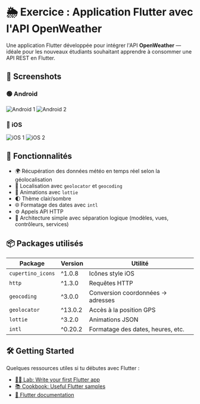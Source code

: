 # 🌦️ Exercice : Application Flutter avec l'API OpenWeather

Une application Flutter développée pour intégrer l'API **OpenWeather** — idéale pour les nouveaux étudiants souhaitant apprendre à consommer une API REST en Flutter.

## 📱 Screenshots

### 🟢 Android

![Android 1](screenshots/android_1.jpg)
![Android 2](screenshots/android_2.jpg)

### 🍎 iOS

![iOS 1](screenshots/ios_1.jpg)
![iOS 2](screenshots/ios_2.jpg)

## 🚀 Fonctionnalités

- 🌍 Récupération des données météo en temps réel selon la géolocalisation
- 🎯 Localisation avec `geolocator` et `geocoding`
- 🌈 Animations avec `lottie`
- 🌓 Thème clair/sombre
- 🌐 Formatage des dates avec `intl`
- ⚙️ Appels API HTTP
- 🔄 Architecture simple avec séparation logique (modèles, vues, contrôleurs, services)

## 📦 Packages utilisés

| Package        | Version | Utilité |
|----------------|---------|---------|
| `cupertino_icons` | ^1.0.8 | Icônes style iOS |
| `http`         | ^1.3.0 | Requêtes HTTP |
| `geocoding`    | ^3.0.0 | Conversion coordonnées → adresses |
| `geolocator`   | ^13.0.2 | Accès à la position GPS |
| `lottie`       | ^3.2.0 | Animations JSON |
| `intl`         | ^0.20.2 | Formatage des dates, heures, etc. |

## 🛠️ Getting Started

Quelques ressources utiles si tu débutes avec Flutter :

- [👨‍💻 Lab: Write your first Flutter app](https://docs.flutter.dev/get-started/codelab)
- [📚 Cookbook: Useful Flutter samples](https://docs.flutter.dev/cookbook)
- [📖 Flutter documentation](https://docs.flutter.dev/)

